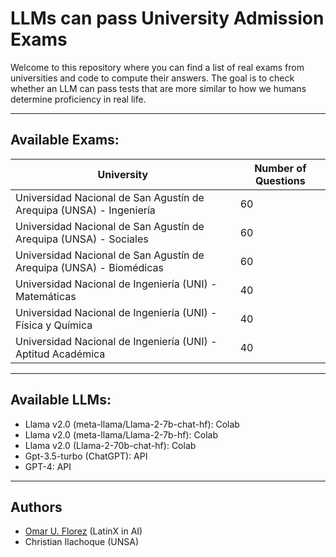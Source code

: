 # LLMs can pass University Admission Exams


Welcome to this repository where you can find a list of real exams from universities and code to compute their answers. The goal is to check whether an LLM can pass tests that are more similar to how we humans determine proficiency in real life.


---
## Available Exams:


| University | Number of Questions |
| ----------- | ----------- |
| Universidad Nacional de San Agustín de Arequipa (UNSA) - Ingeniería | 60 |
| Universidad Nacional de San Agustín de Arequipa (UNSA) - Sociales | 60 |
| Universidad Nacional de San Agustín de Arequipa (UNSA) - Biomédicas | 60 |
| Universidad Nacional de Ingeniería (UNI) - Matemáticas | 40 |
| Universidad Nacional de Ingeniería (UNI) - Física y Química | 40 |
| Universidad Nacional de Ingeniería (UNI) - Aptitud Académica | 40 |


---
## Available LLMs:


* Llama v2.0 (meta-llama/Llama-2-7b-chat-hf): Colab
* Llama v2.0 (meta-llama/Llama-2-7b-hf): Colab
* Llama v2.0 (Llama-2-70b-chat-hf): Colab
* Gpt-3.5-turbo (ChatGPT): API
* GPT-4: API


---
## Authors
* [Omar U. Florez](https://www.linkedin.com/in/omar-u-florez/) (LatinX in AI)
* Christian Ilachoque (UNSA)


